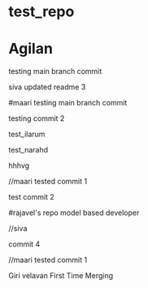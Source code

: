 # test_repo
# Agilan

testing main branch commit

siva updated readme 3

#maari
testing main branch commit

testing commit 2

test_ilarum

test_narahd

hhhvg

//maari tested commit 1

test commit 2

#rajavel's repo
model based developer


//siva 

commit 4

//maari 
tested commit 1

Giri velavan First Time Merging

